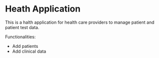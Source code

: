 # Heath Application
This is a halth application for health care providers to manage patient and patient test data.

Functionalities:
* Add patients
* Add clinical data
